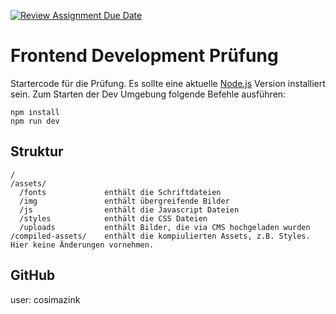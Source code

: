 [![Review Assignment Due Date](https://classroom.github.com/assets/deadline-readme-button-22041afd0340ce965d47ae6ef1cefeee28c7c493a6346c4f15d667ab976d596c.svg)](https://classroom.github.com/a/qoLHA1uU)
# Frontend Development Prüfung

Startercode für die Prüfung. Es sollte eine aktuelle [Node.js](https://nodejs.org/en) Version installiert sein. Zum Starten der Dev Umgebung folgende Befehle ausführen:

```
npm install
npm run dev
```

## Struktur

```
/
/assets/
  /fonts             enthält die Schriftdateien
  /img               enthält übergreifende Bilder
  /js                enthält die Javascript Dateien
  /styles            enthält die CSS Dateien
  /uploads           enthält Bilder, die via CMS hochgeladen wurden
/compiled-assets/    enthält die kompiulierten Assets, z.B. Styles. Hier keine Änderungen vornehmen.
```

## GitHub
user: cosimazink